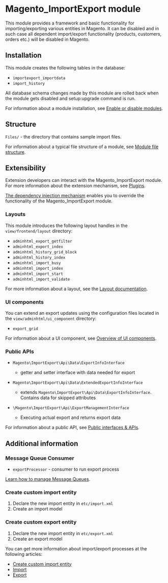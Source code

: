 # Magento_ImportExport module

This module provides a framework and basic functionality for importing/exporting various entities in Magento.
It can be disabled and in such case all dependent import/export functionality (products, customers, orders etc.) will be disabled in Magento.

## Installation

This module creates the following tables in the database:

- `importexport_importdata`
- `import_history`

All database schema changes made by this module are rolled back when the module gets disabled and setup:upgrade command is run.

For information about a module installation, see [Enable or disable modules](https://experienceleague.adobe.com/en/docs/commerce-operations/installation-guide/tutorials/manage-modules).

## Structure

`Files/` - the directory that contains sample import files.

For information about a typical file structure of a module, see [Module file structure](https://developer.adobe.com/commerce/php/development/build/component-file-structure/#module-file-structure).

## Extensibility

Extension developers can interact with the Magento_ImportExport module. For more information about the extension mechanism, see [Plugins](https://developer.adobe.com/commerce/php/development/components/plugins/).

[The dependency injection mechanism](https://developer.adobe.com/commerce/php/development/components/dependency-injection/) enables you to override the functionality of the Magento_ImportExport module.

### Layouts

This module introduces the following layout handles in the `view/frontend/layout` directory:

- `adminhtml_export_getfilter`
- `adminhtml_export_index`
- `adminhtml_history_grid_block`
- `adminhtml_history_index`
- `adminhtml_import_busy`
- `adminhtml_import_index`
- `adminhtml_import_start`
- `adminhtml_import_validate`

For more information about a layout, see the [Layout documentation](https://developer.adobe.com/commerce/frontend-core/guide/layouts/).

### UI components

You can extend an export updates using the configuration files located in the `view/adminhtml/ui_component` directory:

- `export_grid`

For information about a UI component, see [Overview of UI components](https://developer.adobe.com/commerce/frontend-core/ui-components/).

### Public APIs

- `Magento\ImportExport\Api\Data\ExportInfoInterface`
    - getter and setter interface with data needed for export

- `Magento\ImportExport\Api\Data\ExtendedExportInfoInterface`
    - extends `Magento\ImportExport\Api\Data\ExportInfoInterface`. Contains data for skipped attributes

- `\Magento\ImportExport\Api\ExportManagementInterface`
    - Executing actual export and returns export data

For information about a public API, see [Public interfaces & APIs](https://developer.adobe.com/commerce/php/development/components/api-concepts/).

## Additional information

### Message Queue Consumer

- `exportProcessor` - consumer to run export process

[Learn how to manage Message Queues](https://experienceleague.adobe.com/en/docs/commerce-operations/configuration-guide/message-queues/manage-message-queues).

### Create custom import entity

1. Declare the new import entity in `etc/import.xml`
2. Create an import model

### Create custom export entity

1. Declare the new import entity in `etc/export.xml`
2. Create an export model

You can get more information about import/export processes at the following articles:

- [Create custom import entity](https://developer.adobe.com/commerce/php/tutorials/backend/create-custom-import-entity/)
- [Import](https://experienceleague.adobe.com/en/docs/commerce-admin/systems/data-transfer/import/data-import)
- [Export](https://experienceleague.adobe.com/en/docs/commerce-admin/systems/data-transfer/data-export)
